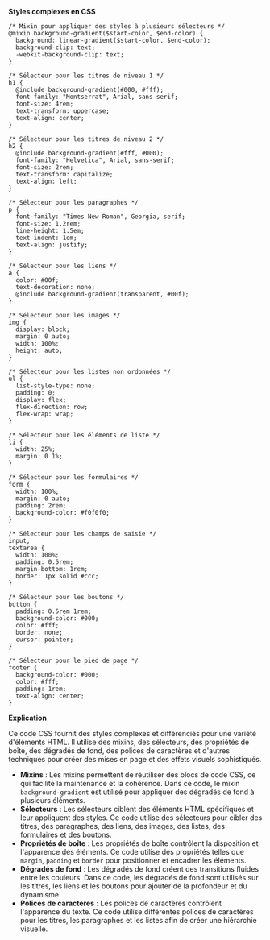 **Styles complexes en CSS**

```
/* Mixin pour appliquer des styles à plusieurs sélecteurs */
@mixin background-gradient($start-color, $end-color) {
  background: linear-gradient($start-color, $end-color);
  background-clip: text;
  -webkit-background-clip: text;
}

/* Sélecteur pour les titres de niveau 1 */
h1 {
  @include background-gradient(#000, #fff);
  font-family: "Montserrat", Arial, sans-serif;
  font-size: 4rem;
  text-transform: uppercase;
  text-align: center;
}

/* Sélecteur pour les titres de niveau 2 */
h2 {
  @include background-gradient(#fff, #000);
  font-family: "Helvetica", Arial, sans-serif;
  font-size: 2rem;
  text-transform: capitalize;
  text-align: left;
}

/* Sélecteur pour les paragraphes */
p {
  font-family: "Times New Roman", Georgia, serif;
  font-size: 1.2rem;
  line-height: 1.5em;
  text-indent: 1em;
  text-align: justify;
}

/* Sélecteur pour les liens */
a {
  color: #00f;
  text-decoration: none;
  @include background-gradient(transparent, #00f);
}

/* Sélecteur pour les images */
img {
  display: block;
  margin: 0 auto;
  width: 100%;
  height: auto;
}

/* Sélecteur pour les listes non ordonnées */
ul {
  list-style-type: none;
  padding: 0;
  display: flex;
  flex-direction: row;
  flex-wrap: wrap;
}

/* Sélecteur pour les éléments de liste */
li {
  width: 25%;
  margin: 0 1%;
}

/* Sélecteur pour les formulaires */
form {
  width: 100%;
  margin: 0 auto;
  padding: 2rem;
  background-color: #f0f0f0;
}

/* Sélecteur pour les champs de saisie */
input,
textarea {
  width: 100%;
  padding: 0.5rem;
  margin-bottom: 1rem;
  border: 1px solid #ccc;
}

/* Sélecteur pour les boutons */
button {
  padding: 0.5rem 1rem;
  background-color: #000;
  color: #fff;
  border: none;
  cursor: pointer;
}

/* Sélecteur pour le pied de page */
footer {
  background-color: #000;
  color: #fff;
  padding: 1rem;
  text-align: center;
}
```

**Explication**

Ce code CSS fournit des styles complexes et différenciés pour une variété d'éléments HTML. Il utilise des mixins, des sélecteurs, des propriétés de boîte, des dégradés de fond, des polices de caractères et d'autres techniques pour créer des mises en page et des effets visuels sophistiqués.

* **Mixins** : Les mixins permettent de réutiliser des blocs de code CSS, ce qui facilite la maintenance et la cohérence. Dans ce code, le mixin `background-gradient` est utilisé pour appliquer des dégradés de fond à plusieurs éléments.
* **Sélecteurs** : Les sélecteurs ciblent des éléments HTML spécifiques et leur appliquent des styles. Ce code utilise des sélecteurs pour cibler des titres, des paragraphes, des liens, des images, des listes, des formulaires et des boutons.
* **Propriétés de boîte** : Les propriétés de boîte contrôlent la disposition et l'apparence des éléments. Ce code utilise des propriétés telles que `margin`, `padding` et `border` pour positionner et encadrer les éléments.
* **Dégradés de fond** : Les dégradés de fond créent des transitions fluides entre les couleurs. Dans ce code, les dégradés de fond sont utilisés sur les titres, les liens et les boutons pour ajouter de la profondeur et du dynamisme.
* **Polices de caractères** : Les polices de caractères contrôlent l'apparence du texte. Ce code utilise différentes polices de caractères pour les titres, les paragraphes et les listes afin de créer une hiérarchie visuelle.